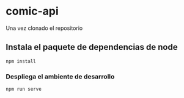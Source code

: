 # comic-api

Una vez clonado el repositorio

## Instala el paquete de dependencias de node 
```
npm install
```

### Despliega el ambiente de desarrollo
```
npm run serve
```

